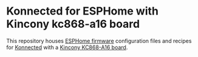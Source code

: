 # Konnected for ESPHome with Kincony kc868-a16 board
This repository houses [ESPHome firmware](https://esphome.io) configuration files and recipes for [Konnected](https://konnected.io) with a [Kincony KC868-A16 board](https://www.kincony.com/arduino-esp32-16-channel-relay-module-2.html).